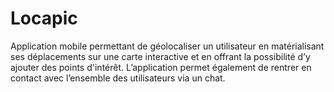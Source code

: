 # Locapic
Application mobile permettant de géolocaliser un utilisateur en matérialisant ses déplacements sur une carte interactive et en offrant la possibilité d’y ajouter des points d'intérêt. L’application permet également de rentrer en contact avec l’ensemble des utilisateurs via un chat.
